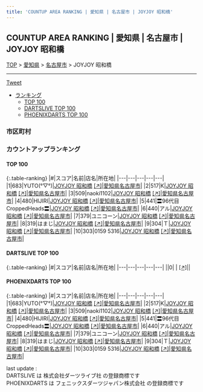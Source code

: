 ```yaml
---
title: 'COUNTUP AREA RANKING | 愛知県 | 名古屋市 | JOYJOY 昭和橋'
---
```

## COUNTUP AREA RANKING | 愛知県 | 名古屋市 | JOYJOY 昭和橋

[TOP](/darts/rank/) > [愛知県](/darts/rank/愛知県/) > [名古屋市](/darts/rank/愛知県/名古屋市/) > JOYJOY 昭和橋

___

<a href="https://twitter.com/share?ref_src=twsrc%5Etfw" data-text="COUNTUP AREA RANKING | 愛知県名古屋市JOYJOY 昭和橋" class="twitter-share-button" data-hashtags="DARTSLIVE,PHOENIXDARTS,darts,ダーツ" data-show-count="false">Tweet</a>

* [ランキング](#カウントアップランキング)
    * [TOP 100](#top-100)
    * [DARTSLIVE TOP 100](#dartslive-top-100)
    * [PHOENIXDARTS TOP 100](#phoenixdarts-top-100)

### 市区町村

<ul>

</ul>

### カウントアップランキング

#### TOP 100



{:.table-ranking}
|#|スコア|名前|店名|所在地|
|---|---|---|---|---|
|1|683|<span class="rank-name-pd">YUTO(°▽°)</span>|<a href="/darts/rank/shops/8764.html">JOYJOY 昭和橋</a> <a href="https://vs.phoenixdarts.com/jp/shop/shopDetailInfo/s_8764?s_seq=8764">[↗]</a>|<a href="/darts/rank/愛知県/名古屋市">愛知県名古屋市</a>|
|2|517|<span class="rank-name-pd">K</span>|<a href="/darts/rank/shops/8764.html">JOYJOY 昭和橋</a> <a href="https://vs.phoenixdarts.com/jp/shop/shopDetailInfo/s_8764?s_seq=8764">[↗]</a>|<a href="/darts/rank/愛知県/名古屋市">愛知県名古屋市</a>|
|3|509|<span class="rank-name-pd">naoki1102</span>|<a href="/darts/rank/shops/8764.html">JOYJOY 昭和橋</a> <a href="https://vs.phoenixdarts.com/jp/shop/shopDetailInfo/s_8764?s_seq=8764">[↗]</a>|<a href="/darts/rank/愛知県/名古屋市">愛知県名古屋市</a>|
|4|480|<span class="rank-name-pd">HIJIRI</span>|<a href="/darts/rank/shops/8764.html">JOYJOY 昭和橋</a> <a href="https://vs.phoenixdarts.com/jp/shop/shopDetailInfo/s_8764?s_seq=8764">[↗]</a>|<a href="/darts/rank/愛知県/名古屋市">愛知県名古屋市</a>|
|5|441|<span class="rank-name-pd">〓96代目CroppedHeads〓</span>|<a href="/darts/rank/shops/8764.html">JOYJOY 昭和橋</a> <a href="https://vs.phoenixdarts.com/jp/shop/shopDetailInfo/s_8764?s_seq=8764">[↗]</a>|<a href="/darts/rank/愛知県/名古屋市">愛知県名古屋市</a>|
|6|440|<span class="rank-name-pd">アル</span>|<a href="/darts/rank/shops/8764.html">JOYJOY 昭和橋</a> <a href="https://vs.phoenixdarts.com/jp/shop/shopDetailInfo/s_8764?s_seq=8764">[↗]</a>|<a href="/darts/rank/愛知県/名古屋市">愛知県名古屋市</a>|
|7|379|<span class="rank-name-pd">ユニコーン</span>|<a href="/darts/rank/shops/8764.html">JOYJOY 昭和橋</a> <a href="https://vs.phoenixdarts.com/jp/shop/shopDetailInfo/s_8764?s_seq=8764">[↗]</a>|<a href="/darts/rank/愛知県/名古屋市">愛知県名古屋市</a>|
|8|319|<span class="rank-name-pd">はまじ</span>|<a href="/darts/rank/shops/8764.html">JOYJOY 昭和橋</a> <a href="https://vs.phoenixdarts.com/jp/shop/shopDetailInfo/s_8764?s_seq=8764">[↗]</a>|<a href="/darts/rank/愛知県/名古屋市">愛知県名古屋市</a>|
|9|304|<span class="rank-name-pd">Ｔ</span>|<a href="/darts/rank/shops/8764.html">JOYJOY 昭和橋</a> <a href="https://vs.phoenixdarts.com/jp/shop/shopDetailInfo/s_8764?s_seq=8764">[↗]</a>|<a href="/darts/rank/愛知県/名古屋市">愛知県名古屋市</a>|
|10|303|<span class="rank-name-pd">0159 5316</span>|<a href="/darts/rank/shops/8764.html">JOYJOY 昭和橋</a> <a href="https://vs.phoenixdarts.com/jp/shop/shopDetailInfo/s_8764?s_seq=8764">[↗]</a>|<a href="/darts/rank/愛知県/名古屋市">愛知県名古屋市</a>|


#### DARTSLIVE TOP 100



{:.table-ranking}
|#|スコア|名前|店名|所在地|
|---|---|---|---|---|
||0|<span class="rank-name-dl"> </span>|<a href="/darts/rank/shops/.html"></a> <a href="">[↗]</a>|<a href="/darts/rank//"></a>|


#### PHOENIXDARTS TOP 100



{:.table-ranking}
|#|スコア|名前|店名|所在地|
|---|---|---|---|---|
|1|683|<span class="rank-name-pd">YUTO(°▽°)</span>|<a href="/darts/rank/shops/8764.html">JOYJOY 昭和橋</a> <a href="https://vs.phoenixdarts.com/jp/shop/shopDetailInfo/s_8764?s_seq=8764">[↗]</a>|<a href="/darts/rank/愛知県/名古屋市">愛知県名古屋市</a>|
|2|517|<span class="rank-name-pd">K</span>|<a href="/darts/rank/shops/8764.html">JOYJOY 昭和橋</a> <a href="https://vs.phoenixdarts.com/jp/shop/shopDetailInfo/s_8764?s_seq=8764">[↗]</a>|<a href="/darts/rank/愛知県/名古屋市">愛知県名古屋市</a>|
|3|509|<span class="rank-name-pd">naoki1102</span>|<a href="/darts/rank/shops/8764.html">JOYJOY 昭和橋</a> <a href="https://vs.phoenixdarts.com/jp/shop/shopDetailInfo/s_8764?s_seq=8764">[↗]</a>|<a href="/darts/rank/愛知県/名古屋市">愛知県名古屋市</a>|
|4|480|<span class="rank-name-pd">HIJIRI</span>|<a href="/darts/rank/shops/8764.html">JOYJOY 昭和橋</a> <a href="https://vs.phoenixdarts.com/jp/shop/shopDetailInfo/s_8764?s_seq=8764">[↗]</a>|<a href="/darts/rank/愛知県/名古屋市">愛知県名古屋市</a>|
|5|441|<span class="rank-name-pd">〓96代目CroppedHeads〓</span>|<a href="/darts/rank/shops/8764.html">JOYJOY 昭和橋</a> <a href="https://vs.phoenixdarts.com/jp/shop/shopDetailInfo/s_8764?s_seq=8764">[↗]</a>|<a href="/darts/rank/愛知県/名古屋市">愛知県名古屋市</a>|
|6|440|<span class="rank-name-pd">アル</span>|<a href="/darts/rank/shops/8764.html">JOYJOY 昭和橋</a> <a href="https://vs.phoenixdarts.com/jp/shop/shopDetailInfo/s_8764?s_seq=8764">[↗]</a>|<a href="/darts/rank/愛知県/名古屋市">愛知県名古屋市</a>|
|7|379|<span class="rank-name-pd">ユニコーン</span>|<a href="/darts/rank/shops/8764.html">JOYJOY 昭和橋</a> <a href="https://vs.phoenixdarts.com/jp/shop/shopDetailInfo/s_8764?s_seq=8764">[↗]</a>|<a href="/darts/rank/愛知県/名古屋市">愛知県名古屋市</a>|
|8|319|<span class="rank-name-pd">はまじ</span>|<a href="/darts/rank/shops/8764.html">JOYJOY 昭和橋</a> <a href="https://vs.phoenixdarts.com/jp/shop/shopDetailInfo/s_8764?s_seq=8764">[↗]</a>|<a href="/darts/rank/愛知県/名古屋市">愛知県名古屋市</a>|
|9|304|<span class="rank-name-pd">Ｔ</span>|<a href="/darts/rank/shops/8764.html">JOYJOY 昭和橋</a> <a href="https://vs.phoenixdarts.com/jp/shop/shopDetailInfo/s_8764?s_seq=8764">[↗]</a>|<a href="/darts/rank/愛知県/名古屋市">愛知県名古屋市</a>|
|10|303|<span class="rank-name-pd">0159 5316</span>|<a href="/darts/rank/shops/8764.html">JOYJOY 昭和橋</a> <a href="https://vs.phoenixdarts.com/jp/shop/shopDetailInfo/s_8764?s_seq=8764">[↗]</a>|<a href="/darts/rank/愛知県/名古屋市">愛知県名古屋市</a>|


<div class="footer border-top border-gray-light mt-5 pt-3 text-right text-gray">
    last update : <span style="font-weight: italic" id="foot_last_modified"></span><br />
    DARTSLIVE は 株式会社ダーツライブ社 の登録商標です<br />
    PHOENIXDARTS は フェニックスダーツジャパン株式会社 の登録商標です<br />
</div>

<script src="https://cdnjs.cloudflare.com/ajax/libs/jquery.tablesorter/2.31.3/js/jquery.tablesorter.min.js" integrity="sha512-qzgd5cYSZcosqpzpn7zF2ZId8f/8CHmFKZ8j7mU4OUXTNRd5g+ZHBPsgKEwoqxCtdQvExE5LprwwPAgoicguNg==" crossorigin="anonymous" referrerpolicy="no-referrer"></script>
<link rel="stylesheet" href="https://cdnjs.cloudflare.com/ajax/libs/jquery.tablesorter/2.31.3/css/theme.default.min.css" integrity="sha512-wghhOJkjQX0Lh3NSWvNKeZ0ZpNn+SPVXX1Qyc9OCaogADktxrBiBdKGDoqVUOyhStvMBmJQ8ZdMHiR3wuEq8+w==" crossorigin="anonymous" referrerpolicy="no-referrer" />
<script>
$(function() {
    $(".table-ranking").tablesorter({sortList:[[0, 0]]});
    $("#foot_last_modified").text(formatDate(new Date(document.lastModified), 'yyyy-MM-dd HH:mm:ss'));
});
</script>

<script async src="https://platform.twitter.com/widgets.js" charset="utf-8"></script>